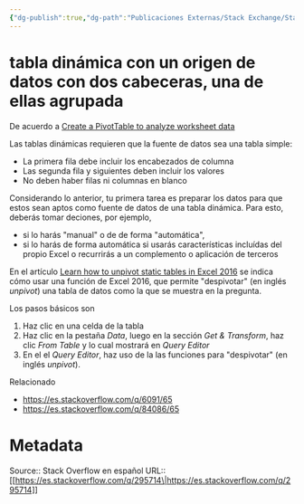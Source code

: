 ```yaml
---
{"dg-publish":true,"dg-path":"Publicaciones Externas/Stack Exchange/Stack Overflow en español/es.stackoverflow.com-295714.md","permalink":"/publicaciones-externas/stack-exchange/stack-overflow-en-espanol/es-stackoverflow-com-295714/","title":"tabla dinámica con un origen de datos con dos cabeceras, una de ellas agrupada","hide":true,"noteIcon":"\"0\"","created":"2024-04-03T12:49:10.760-06:00","updated":"2024-04-05T16:43:56.046-06:00"}
---
```


# tabla dinámica con un origen de datos con dos cabeceras, una de ellas agrupada

De acuerdo a [Create a PivotTable to analyze worksheet data](https://www.microsoft.com/en-us/microsoft-365/blog/2015/12/15/learn-how-to-unpivot-static-tables-in-excel-2016/)

Las tablas dinámicas requieren que la fuente de datos sea una tabla simple:

- La primera fila debe incluir los encabezados de columna
- Las segunda fila y siguientes deben incluir los valores
- No deben haber filas ni columnas en blanco

Considerando lo anterior, tu primera tarea es preparar los datos para que estos sean aptos como fuente de datos de una tabla dinámica. Para esto, deberás tomar deciones, por ejemplo, 

- si lo harás "manual" o de de forma "automática", 
- si lo harás de forma automática si usarás características incluídas del propio Excel o recurrirás a un complemento o aplicación de terceros

En el artículo [Learn how to unpivot static tables in Excel 2016](https://support.office.com/en-us/article/create-a-pivottable-to-analyze-worksheet-data-a9a84538-bfe9-40a9-a8e9-f99134456576) se indica cómo usar una función de Excel 2016, que permite "despivotar" (en inglés *unpivot*) una tabla de datos como la que se muestra en la pregunta.

Los pasos básicos son

1. Haz clic en una celda de la tabla
2. Haz clic en la pestaña *Data*, luego en la sección *Get & Transform*, haz clic *From Table* y lo cual mostrará en *Query Editor*
3. En el el *Query Editor*, haz uso de la las funciones para "despivotar" (en inglés *unpivot*).

Relacionado

- https://es.stackoverflow.com/q/6091/65
- https://es.stackoverflow.com/q/84086/65




# Metadata
Source:: Stack Overflow en español
URL:: [[https://es.stackoverflow.com/q/295714\|https://es.stackoverflow.com/q/295714]]

